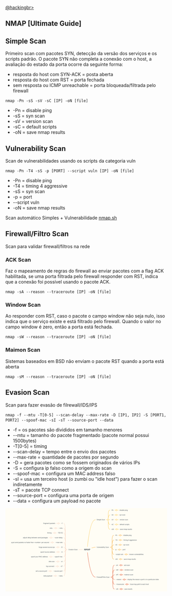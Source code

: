 <p align="left">
    <a href="https://github.com/carineconstantino/hackingbr">@hackingbr></a>
</p>

## NMAP [Ultimate Guide]

## Simple Scan
<p> Primeiro scan com pacotes SYN, detecção da versão dos serviços e os scripts padrão.
O pacote SYN não completa a conexão com o host, a avaliação do estado da porta ocorre da seguinte forma:</p>

* resposta do host com SYN-ACK = posta aberta
* resposta do host com RST = porta fechada
* sem resposta ou ICMP unreachable = porta bloqueada/filtrada pelo firewall

```
nmap -Pn -sS -sV -sC [IP] -oN [file]
```
* -Pn = disable ping
* -sS = syn scan
* -sV = version scan
* -sC = default scripts
* -oN = save nmap results

## Vulnerability Scan
<p>Scan de vulnerabilidades usando os scripts da categoria vuln</p>

```
nmap -Pn -T4 -sS -p [PORT] --script vuln [IP] -oN [file]
```

* -Pn = disable ping
* -T4 = timing 4 aggressive
* -sS = syn scan
* -p = port
* --script vuln
* -oN = save nmap results

Scan automático Simples + Vulnerabilidade [nmap.sh](https://github.com/carineconstantino/hacking_br/blob/main/NMAP-Ultimate-Guide/nmap.sh)

## Firewall/Filtro Scan
<p>Scan para validar firewall/filtros na rede</p>

### ACK Scan 
<p>Faz o mapeamento de regras do firewall ao enviar pacotes com a flag ACK habilitada, se uma porta filtrada pelo firewall responder com RST, indica que a conexão foi possível usando o pacote ACK.</p> 

```
nmap -sA --reason --traceroute [IP] -oN [file]
```

### Window Scan
<p>Ao responder com RST, caso o pacote o campo window não seja nulo, isso indica que o serviço existe e está filtrado pelo firewall. Quando o valor no campo window é zero, então a porta está fechada.</p> 

```
nmap -sW --reason --traceroute [IP] -oN [file]
```

### Maimon Scan
<p>Sistemas baseados em BSD não enviam o pacote RST quando a porta está aberta</p>

```
nmap -sM --reason --traceroute [IP] -oN [file]
```

## Evasion Scan
<p>Scan para fazer evasão de filrewall/IDS/IPS</p>

```
nmap -f --mtu -T[0-5] --scan-delay --max-rate -D [IP1, IP2] -S [PORT1, PORT2] --spoof-mac -sI -sT --source-port --data
```

* -f = os pacotes são divididos em tamanho menores
* --mtu = tamanho do pacote fragmentado (pacote normal possui 1500bytes)
* -T[0-5] = timing
* --scan-delay = tempo entre o envio dos pacotes
* --max-rate = quantidade de pacotes por segundo
* -D = gera pacotes como se fossem originados de vários IPs
* -S = configura ip falso como a origem do scan
* --spoof-mac = configura um MAC address falso
* -sI =  usa um terceiro host (o zumbi ou "idle host") para fazer o scan indiretamente
* -sT = pacote TCP connect
* --source-port = configura uma porta de origem 
* --data = configura um payload no pacote

<p align="left">
    <img src="nmap-mind-map.png"><p></p>
</p>

#
